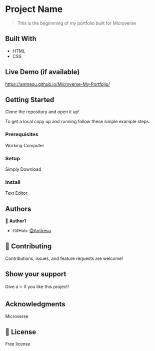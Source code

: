 # Project Name

> This is the beginnning of my portfolio built for Microverse


## Built With

- HTML
- CSS

## Live Demo (if available)

https://amtresu.github.io/Microverse-My-Portfolio/
 

## Getting Started

Clone the repository and open it up!



To get a local copy up and running follow these simple example steps.

### Prerequisites
Working Computer
### Setup
Simply Download
### Install
Text Editor



## Authors

👤 **Author1**

- GitHub: [@Amtresu](https://github.com/Amtresu)

## 🤝 Contributing

Contributions, issues, and feature requests are welcome!


## Show your support

Give a ⭐️ if you like this project!

## Acknowledgments

Microverse
## 📝 License

Free license 